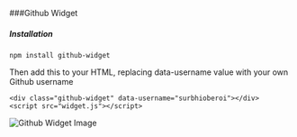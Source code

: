 ###Github Widget


##### Installation

`
npm install github-widget
`

Then add this to your HTML, replacing data-username value with your own Github username

```
<div class="github-widget" data-username="surbhioberoi"></div>
<script src="widget.js"></script>
```

![Github Widget Image](http://i.imgur.com/TSzjeQN.png)
